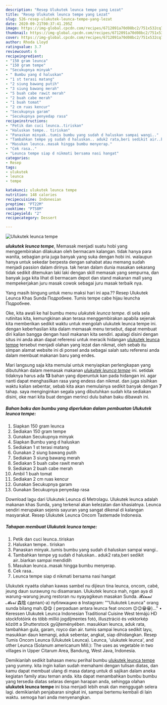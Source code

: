 ```yaml
---
description: "Resep Ulukutek leunca tempe yang Lezat"
title: "Resep Ulukutek leunca tempe yang Lezat"
slug: 526-resep-ulukutek-leunca-tempe-yang-lezat
date: 2020-09-21T00:37:41.295Z
image: https://img-global.cpcdn.com/recipes/6712091a70d08bc2/751x532cq70/ulukutek-leunca-tempe-foto-resep-utama.jpg
thumbnail: https://img-global.cpcdn.com/recipes/6712091a70d08bc2/751x532cq70/ulukutek-leunca-tempe-foto-resep-utama.jpg
cover: https://img-global.cpcdn.com/recipes/6712091a70d08bc2/751x532cq70/ulukutek-leunca-tempe-foto-resep-utama.jpg
author: Rhoda Lloyd
ratingvalue: 3.7
reviewcount: 6
recipeingredient:
- "150 gram leunca"
- "150 gram tempe"
- "Secukupnya minyak"
- " Bumbu yang d haluskan"
- "1 st terasi matang"
- "2 siung bawang putih"
- "3 siung bawang merah"
- "5 buah cabe rawit merah"
- "2 buah cabe merah"
- "1 buah tomat"
- "2 cm ruas kencur"
- "Secukupnya garam"
- "Secukupnya penyedap rasa"
recipeinstructions:
- "Petik dan cuci leunca..tiriskan"
- "Haluskan tempe.. tiriskan"
- "Panaskan minyak..tumis bumbu yang sudah d haluskan sampai wangi.."
- "Tambahkan tempe yg sudah d haluskan.. aduk2 rata,beri sedikit air..biarkan sampai mendidih"
- "Masukan leunca..masak hingga bumbu menyerap."
- "Cek rasa.."
- "Leunca tempe siap d nikmati bersama nasi hangat"
categories:
- Resep
tags:
- ulukutek
- leunca
- tempe

katakunci: ulukutek leunca tempe 
nutrition: 148 calories
recipecuisine: Indonesian
preptime: "PT22M"
cooktime: "PT58M"
recipeyield: "2"
recipecategory: Dessert

---
```



![Ulukutek leunca tempe](https://img-global.cpcdn.com/recipes/6712091a70d08bc2/751x532cq70/ulukutek-leunca-tempe-foto-resep-utama.jpg)

<b><i>ulukutek leunca tempe</i></b>, Memasak menjadi suatu hobi yang menggembirakan dilakukan oleh bermacam kalangan. tidak hanya para wanita, sebagian pria juga banyak yang suka dengan hobi ini. walaupun hanya untuk sekedar berpesta dengan sahabat atau memang sudah menjadi passion dalam dirinya. tak heran dalam dunia masakan sekarang tidak sedikit ditemukan laki laki dengan skill memasak yang sempurna, dan banyak juga kita lihat di bermacam depot dan stand makanan mall yang mempekerjakan juru masak cowok sebagai juru masak terbaik nya.

Yang masih bingung untuk menu maksi hari ini apa.?? Resep Ulukutek Leunca Khas Sunda Подробнее. Tumis tempe cabe hijau leuncha Подробнее.

Oke, kita awali ke hal bumbu menu <i>ulukutek leunca tempe</i>. di sela sela rutinitas kita, kemungkinan akan terasa menggembirakan apabila sejenak kita memberikan sedikit waktu untuk mengolah ulukutek leunca tempe ini. dengan keberhasilan kita dalam memasak menu tersebut, dapat membuat diri kalian bangga dengan hasil makanan kita sendiri. apalagi disini dengan situs ini anda akan dapat referensi untuk meracik hidangan <u>ulukutek leunca tempe</u> tersebut menjadi olahan yang lezat dan nikmat, oleh sebab itu simpan alamat website ini di ponsel anda sebagai salah satu referensi anda dalam membuat makanan baru yang endes.


Mari langsung saja kita memulai untuk menyiapkan perlengkapan yang dibutuhkan dalam memasak makanan <u><i>ulukutek leunca tempe</i></u> ini. setidak tidaknya harus ada <b>13</b> bahan yang diperuntuk kan pada hidangan ini. agar nanti dapat menghasilkan rasa yang endess dan nikmat. dan juga sisihkan waktu kalian sebentar, sebab kita akan memulainya sedikit banyak dengan <b>7</b> tahap. saya menginginkan segala yang dibutuhkan sudah kita sediakan disini, oke mari kita buat dengan merinci dulu bahan baku dibawah ini.

<!--inarticleads1-->

##### Bahan baku dan bumbu yang diperlukan dalam pembuatan Ulukutek leunca tempe:

1. Siapkan 150 gram leunca
1. Sediakan 150 gram tempe
1. Gunakan Secukupnya minyak
1. Siapkan  Bumbu yang d haluskan
1. Sediakan 1 st terasi matang
1. Gunakan 2 siung bawang putih
1. Sediakan 3 siung bawang merah
1. Sediakan 5 buah cabe rawit merah
1. Sediakan 2 buah cabe merah
1. Ambil 1 buah tomat
1. Sediakan 2 cm ruas kencur
1. Gunakan Secukupnya garam
1. Gunakan Secukupnya penyedap rasa


Download lagu dari Ulukutek Leunca di Metrolagu. Ulukutek leunca adalah makanan khas Sunda, yang terkenal akan kelezatan dan khasiatnya. Leunca sendiri merupakan sejenis sayuran yang sangat dikenal di kalangan masyarakat. Resep Ulukutek Leunca Oncom Tastemade Indonesia. 

<!--inarticleads2-->

##### Tahapan membuat Ulukutek leunca tempe:

1. Petik dan cuci leunca..tiriskan
1. Haluskan tempe.. tiriskan
1. Panaskan minyak..tumis bumbu yang sudah d haluskan sampai wangi..
1. Tambahkan tempe yg sudah d haluskan.. aduk2 rata,beri sedikit air..biarkan sampai mendidih
1. Masukan leunca..masak hingga bumbu menyerap.
1. Cek rasa..
1. Leunca tempe siap d nikmati bersama nasi hangat


Ulukutek nyaéta olahan kawas sambel nu dijieun tina leunca, oncom, cabé, jeung daun surawung nu disamaraan. Ulukutek leunca mah, ngan aya di warung-warung jeung restoran nu nyayagikeun masakan Sunda. 𝓡𝓲𝓷𝓷𝓲 𝓜𝓸𝓻𝓲 森陰 сделал(-а) публикацию в Instagram: &#34;&#34;Ulukutek Leunca&#34; orang sunda bilang mah.😋😋 ( perpaduan antara leunca feat oncom 😉😉😁😁)…&#34; • Keressen Ulukutek Leunca Indonesian Traditional Cuisine West témájú HD stockfotóink és több millió jogdíjmentes fotó, illusztráció és vektorkép között a Shutterstock gyűjteményében. masukkan leunca, aduk rata, tambahkan gula, garam, royco dan air. tumis sampai leunca sedikit layu, masukkan daun kemangi, aduk sebentar, angkat, siap dihidangkan. Resep Tumis Oncom Leunca (Ulukutek Leunca). Leunca, &#39;ulukutek leunca&#39;, and other Leunca (Solanum americanum Mill.): The uses as vegetable in two villages in Upper Citarum Area, Bandung, West Java, Indonesia. 

Demikianlah sedikit bahasan menu perihal bumbu <u>ulukutek leunca tempe</u> yang yummy. kita ingin kalian sudah memahami dengan tulisan diatas, dan kamu dapat membuat ulang di masa datang untuk di sajikan dalam aneka kegiatan family atau teman anda. kita dapat menambahkan bumbu bumbu yang tersedia diatas selaras dengan harapan anda, sehingga olahan <b>ulukutek leunca tempe</b> ini bisa menjadi lebih enak dan menggugah selera lagi. demikianlah penjabaran singkat ini, sampai bertemu kembali di lain waktu. semoga hari anda menyenangkan.
